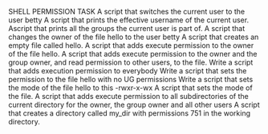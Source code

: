 SHELL PERMISSION TASK
A script that switches the current user to the user betty
A script that prints the effective username of the current user.
Ascript that prints all the groups the current user is part of.
A script that changes the owner of the file hello to the user betty
A script that creates an empty file called hello.
A script that adds execute permission to the owner of the file hello.
A script that adds execute permission to the owner and the group owner, and read permission to other users, to the file.
Write a script that adds execution permission to everybody
Write a script that sets the permission to the file hello with no UG permissions
Write a script that sets the mode of the file hello to this -rwxr-x-wx
A script that sets the mode of the file.
A script that adds execute permission to all subdirectories of the current directory for the owner, the group owner and all other users
A script that creates a directory called my_dir with permissions 751 in the working directory.

